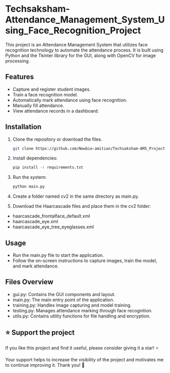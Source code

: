 # Techsaksham-Attendance_Management_System_Using_Face_Recognition_Project

This project is an Attendance Management System that utilizes face recognition technology to automate the attendance process. It is built using Python and the Tkinter library for the GUI, along with OpenCV for image processing.

## Features

- Capture and register student images.
- Train a face recognition model.
- Automatically mark attendance using face recognition.
- Manually fill attendance.
- View attendance records in a dashboard.

## Installation

1. Clone the repository or download the files.
    ```bash
   git clone https://github.com/Newbie-amitian/Techsaksham-AMS_Project.git
    
2. Install dependencies:
   ```bash
   pip install -r requirements.txt

3. Run the system:
   ```bash
   python main.py
   
5. Create a folder named cv2 in the same directory as main.py.

6. Download the Haarcascade files and place them in the cv2 folder:

- haarcascade_frontalface_default.xml
- haarcascade_eye.xml
- haarcascade_eye_tree_eyeglasses.xml

## Usage
- Run the main.py file to start the application.
- Follow the on-screen instructions to capture images, train the model, and mark attendance.

## Files Overview
- gui.py: Contains the GUI components and layout.
- main.py: The main entry point of the application.
- training.py: Handles image capturing and model training.
- testing.py: Manages attendance marking through face recognition.
- utils.py: Contains utility functions for file handling and encryption.

## ⭐️ Support the project
If you like this project and find it useful, please consider giving it a star! ⭐️

Your support helps to increase the visibility of the project and motivates me to continue improving it. Thank you! 🙏
